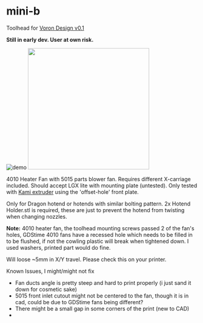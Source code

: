 # mini-b
Toolhead for [Voron Design v0.1](https://vorondesign.com/voron0.1)

**Still in early dev. User at own risk.**

![demo](https://user-images.githubusercontent.com/11328522/154850398-ead0e8c0-f2e9-40af-bacc-247a68ce8bda.gif)
<img src="https://user-images.githubusercontent.com/11328522/154849858-c1b2f472-fc35-4eb4-90dc-ad13413cff0b.png" height=320>


4010 Heater Fan with 5015 parts blower fan. Requires different X-carriage included. Should accept LGX lite with mounting plate (untested). Only tested with [Kami extruder](https://github.com/intositeme/kami-mini) using the 'offset-hole' front plate.

Only for Dragon hotend or hotends with similar bolting pattern. 2x Hotend Holder.stl is required, these are just to prevent the hotend from twisting when changing nozzles. 

**Note:** 4010 heater fan, the toolhead mounting screws passed 2 of the fan's holes, GDStime 4010 fans have a recessed hole which needs to be filled in to be flushed, if not the cowling plastic will break when tightened down. I used washers, printed part would do fine.

Will loose ~5mm in X/Y travel. Please check this on your printer.

Known Issues, I might/might not fix
- Fan ducts angle is pretty steep and hard to print properly (i just sand it down for cosmetic sake)
- 5015 front inlet cutout might not be centered to the fan, though it is in cad, could be due to GDStime fans being different?
- There might be a small gap in some corners of the print (new to CAD)
- 

